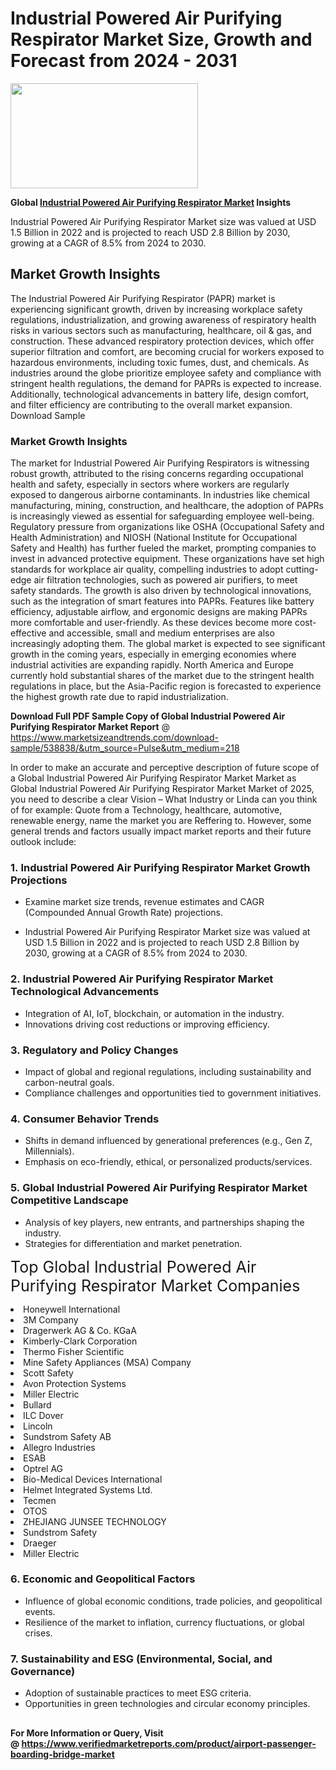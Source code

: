 <H1>Industrial Powered Air Purifying Respirator Market Size, Growth and Forecast from 2024 - 2031</H1><img class="aligncenter size-medium wp-image-584254" src="https://thirdeyenews.in/wp-content/uploads/2024/09/Global-Market-Research-300x168.jpeg" alt="" width="300" height="168" /><p><strong>Global&nbsp;<a href="https://www.marketsizeandtrends.com/download-sample/538838/&amp;utm_source=Pulse&amp;utm_medium=218">Industrial Powered Air Purifying Respirator Market</a> Insights</strong></p><p>Industrial Powered Air Purifying Respirator Market size was valued at USD 1.5 Billion in 2022 and is projected to reach USD 2.8 Billion by 2030, growing at a CAGR of 8.5% from 2024 to 2030.</p><p><h2>Market Growth Insights</h2> The Industrial Powered Air Purifying Respirator (PAPR) market is experiencing significant growth, driven by increasing workplace safety regulations, industrialization, and growing awareness of respiratory health risks in various sectors such as manufacturing, healthcare, oil & gas, and construction. These advanced respiratory protection devices, which offer superior filtration and comfort, are becoming crucial for workers exposed to hazardous environments, including toxic fumes, dust, and chemicals. As industries around the globe prioritize employee safety and compliance with stringent health regulations, the demand for PAPRs is expected to increase. Additionally, technological advancements in battery life, design comfort, and filter efficiency are contributing to the overall market expansion. Download Sample <h3>Market Growth Insights</h3> The market for Industrial Powered Air Purifying Respirators is witnessing robust growth, attributed to the rising concerns regarding occupational health and safety, especially in sectors where workers are regularly exposed to dangerous airborne contaminants. In industries like chemical manufacturing, mining, construction, and healthcare, the adoption of PAPRs is increasingly viewed as essential for safeguarding employee well-being. Regulatory pressure from organizations like OSHA (Occupational Safety and Health Administration) and NIOSH (National Institute for Occupational Safety and Health) has further fueled the market, prompting companies to invest in advanced protective equipment. These organizations have set high standards for workplace air quality, compelling industries to adopt cutting-edge air filtration technologies, such as powered air purifiers, to meet safety standards. The growth is also driven by technological innovations, such as the integration of smart features into PAPRs. Features like battery efficiency, adjustable airflow, and ergonomic designs are making PAPRs more comfortable and user-friendly. As these devices become more cost-effective and accessible, small and medium enterprises are also increasingly adopting them. The global market is expected to see significant growth in the coming years, especially in emerging economies where industrial activities are expanding rapidly. North America and Europe currently hold substantial shares of the market due to the stringent health regulations in place, but the Asia-Pacific region is forecasted to experience the highest growth rate due to rapid industrialization. </p><p><span class=""><strong>Download Full PDF Sample Copy of Global Industrial Powered Air Purifying Respirator Market Report</strong> @ <a href="https://www.marketsizeandtrends.com/download-sample/538838/&amp;utm_source=Pulse&amp;utm_medium=218" target="_blank">https://www.marketsizeandtrends.com/download-sample/538838/&amp;utm_source=Pulse&amp;utm_medium=218</a></span></p><p>In order to make an accurate and perceptive description of future scope of a Global&nbsp;Industrial Powered Air Purifying Respirator Market Market as Global&nbsp;Industrial Powered Air Purifying Respirator Market Market of 2025, you need to describe a clear Vision &ndash; What Industry or Linda can you think of for example: Quote from a Technology, healthcare, automotive, renewable energy, name the market you are Reffering to. However, some general trends and factors usually impact market reports and their future outlook include:</p><h3>1.&nbsp;<strong>Industrial Powered Air Purifying Respirator Market Growth Projections</strong></h3><ul><li>Examine market size trends, revenue estimates and CAGR (Compounded Annual Growth Rate) projections.</li><li><p>Industrial Powered Air Purifying Respirator Market size was valued at USD 1.5 Billion in 2022 and is projected to reach USD 2.8 Billion by 2030, growing at a CAGR of 8.5% from 2024 to 2030.</p></li></ul><h3>2.&nbsp;<strong>Industrial Powered Air Purifying Respirator Market Technological Advancements</strong></h3><ul><li>Integration of AI, IoT, blockchain, or automation in the industry.</li><li>Innovations driving cost reductions or improving efficiency.</li></ul><h3>3.&nbsp;<strong>Regulatory and Policy Changes</strong></h3><ul><li>Impact of global and regional regulations, including sustainability and carbon-neutral goals.</li><li>Compliance challenges and opportunities tied to government initiatives.</li></ul><h3>4.&nbsp;<strong>Consumer Behavior Trends</strong></h3><ul><li>Shifts in demand influenced by generational preferences (e.g., Gen Z, Millennials).</li><li>Emphasis on eco-friendly, ethical, or personalized products/services.</li></ul><h3>5.&nbsp;<strong>Global Industrial Powered Air Purifying Respirator Market Competitive Landscape</strong></h3><ul><li>Analysis of key players, new entrants, and partnerships shaping the industry.</li><li>Strategies for differentiation and market penetration.</li></ul><p data-pm-slice="1 1 []"><span style="color: inherit; font-family: inherit; font-size: 25px;">Top Global Industrial Powered Air Purifying Respirator Market Companies</span></p><div class="" data-test-id=""><p><li>Honeywell International</li><li> 3M Company</li><li> Dragerwerk AG & Co. KGaA</li><li> Kimberly-Clark Corporation</li><li> Thermo Fisher Scientific</li><li> Mine Safety Appliances (MSA) Company</li><li> Scott Safety</li><li> Avon Protection Systems</li><li> Miller Electric</li><li> Bullard</li><li> ILC Dover</li><li> Lincoln</li><li> Sundstrom Safety AB</li><li> Allegro Industries</li><li> ESAB</li><li> Optrel AG</li><li> Bio-Medical Devices International</li><li> Helmet Integrated Systems Ltd.</li><li> Tecmen</li><li> OTOS</li><li> ZHEJIANG JUNSEE TECHNOLOGY</li><li> Sundstrom Safety</li><li> Draeger</li><li> Miller Electric</li></p></div><h3>6.&nbsp;<strong>Economic and Geopolitical Factors</strong></h3><ul><li>Influence of global economic conditions, trade policies, and geopolitical events.</li><li>Resilience of the market to inflation, currency fluctuations, or global crises.</li></ul><h3>7.&nbsp;<strong>Sustainability and ESG (Environmental, Social, and Governance)</strong></h3><ul><li>Adoption of sustainable practices to meet ESG criteria.</li><li>Opportunities in green technologies and circular economy principles.</li></ul><h2><strong style="font-size: 14px;">For More Information or Query, Visit @&nbsp;</strong><a style="background-color: #ffffff; font-size: 14px;" href="https://www.marketsizeandtrends.com/report/industrial-powered-air-purifying-respirator-market/" target="_blank">https://www.verifiedmarketreports.com/product/airport-passenger-boarding-bridge-market</a></h2>
